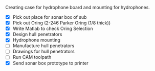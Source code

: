 Creating case for hydrophone board and mounting for hydrophones.

- [X] Pick out place for sonar box of sub
- [X] Pick out Oring (2-246 Parker Oring (1/8 thick))
- [X] Write Matlab to check Oring Selection
- [X] Design hull penetrators
- [X] Hydrophone mounting
- [ ] Manufacture hull penetrators
- [ ] Drawings for hull penetrators
- [ ] Run CAM toolpath
- [X] Send sonar box prototype to printer